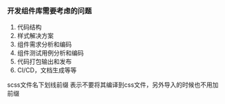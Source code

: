 ### 开发组件库需要考虑的问题
1. 代码结构
2. 样式解决方案
3. 组件需求分析和编码
4. 组件测试用例分析和编码
5. 代码打包输出和发布
6. CI/CD，文档生成等等

scss文件名下划线前缀 表示不要将其编译到css文件，另外导入的时候也不用加前缀